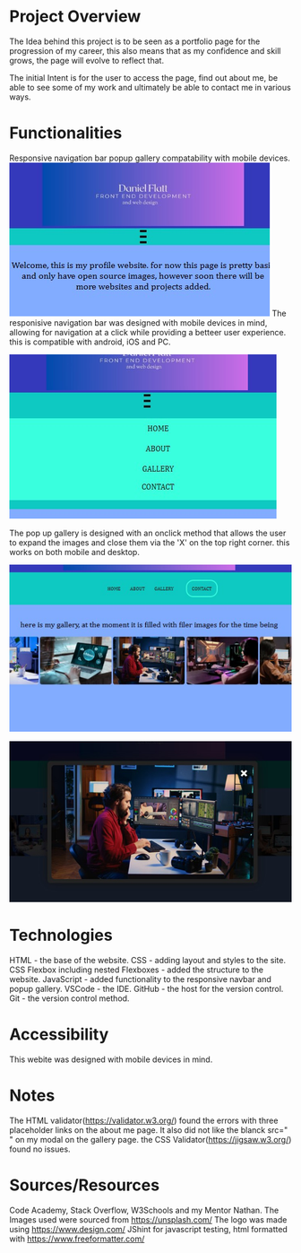 # Project Overview

The Idea behind this project is to be seen as a portfolio page for the progression of my career, this also means that as my confidence and skill grows, the page will evolve to reflect that.

The initial Intent is for the user to access the page, find out about me, be able to see some of my work and ultimately be able to contact me in various ways. 

# Functionalities 

Responsive navigation bar popup gallery compatability with mobile devices.
![Homepage with Responsive Navbar](images/MVHP.jpg)
The responisive navigation bar was designed with mobile devices in mind, allowing for navigation at a click while providing a betteer user experience. this is compatible with android, iOS and PC.

![Responsive Navbar](images/RNav.jpg)

The pop up gallery is designed with an onclick method that allows the user to expand the images and close  them via the 'X' on the top right corner. this works on both mobile and desktop.

![Gallery](images/GPN.jpg)

![PopUp](images/GPOC.jpg)



# Technologies 
HTML - the base of the website.
CSS - adding layout and styles to the site.
CSS Flexbox including nested Flexboxes - added the structure to the website.
JavaScript - added functionality to the responsive navbar and popup gallery.
VSCode - the IDE.
GitHub - the host for the version control.
Git - the version control method.

# Accessibility 

This webite was designed with mobile devices in mind.

# Notes

The HTML validator(https://validator.w3.org/) found the errors with three placeholder links on the about me page. It also did not like the blanck src=" " on my modal on the gallery page.
the CSS Validator(https://jigsaw.w3.org/) found no issues.
# Sources/Resources 

Code Academy, Stack Overflow, W3Schools and my Mentor Nathan.
The Images used were sourced from https://unsplash.com/
The logo was made using https://www.design.com/
JShint for javascript testing, 
html formatted with https://www.freeformatter.com/
